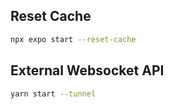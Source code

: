 ## Reset Cache
```bash
npx expo start --reset-cache
```

## External Websocket API
```bash
yarn start --tunnel
```